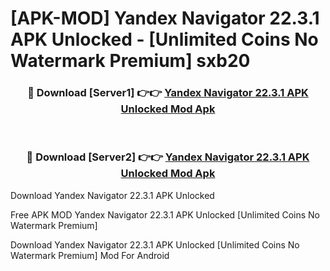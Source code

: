 # [APK-MOD] Yandex Navigator 22.3.1 APK Unlocked - [Unlimited Coins No Watermark Premium] sxb20



<div align="center">
<h3>🔴 Download [Server1] 👉👉 <a href="https://momento.my/?title=Yandex_Navigator_22.3.1_APK_Unlocked">Yandex Navigator 22.3.1 APK Unlocked Mod Apk</a></h3><br>

<h3>🔴 Download [Server2] 👉👉 <a href="https://momento.my/?title=Yandex_Navigator_22.3.1_APK_Unlocked">Yandex Navigator 22.3.1 APK Unlocked Mod Apk</a></h3>
</div>



Download Yandex Navigator 22.3.1 APK Unlocked 

Free APK MOD Yandex Navigator 22.3.1 APK Unlocked [Unlimited Coins No Watermark Premium]

Download Yandex Navigator 22.3.1 APK Unlocked [Unlimited Coins No Watermark Premium] Mod For Android
